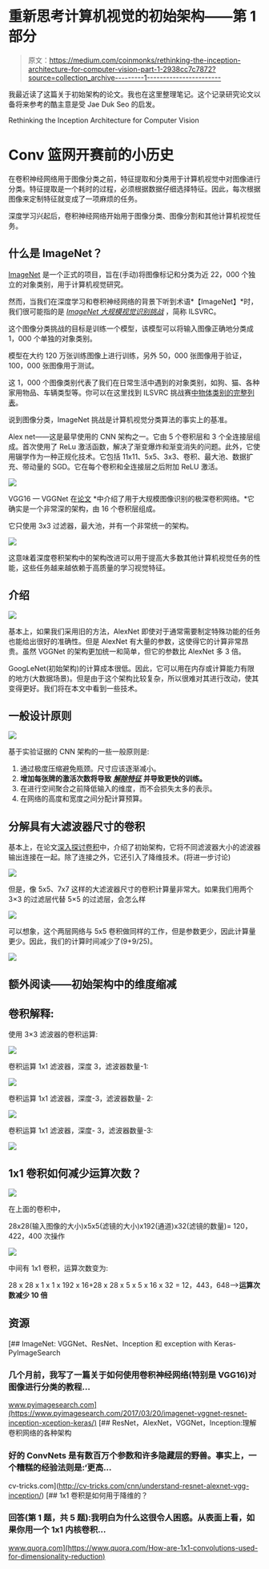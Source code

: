 # 重新思考计算机视觉的初始架构——第 1 部分

> 原文：<https://medium.com/coinmonks/rethinking-the-inception-architecture-for-computer-vision-part-1-2938cc7c7872?source=collection_archive---------1----------------------->

我最近读了这篇关于初始架构的论文。我也在这里整理笔记。这个记录研究论文以备将来参考的酷主意是受 Jae Duk Seo 的启发。

Rethinking the Inception Architecture for Computer Vision

# Conv 篮网开赛前的小历史

在卷积神经网络用于图像分类之前，特征提取和分类用于计算机视觉中对图像进行分类。特征提取是一个耗时的过程，必须根据数据仔细选择特征。因此，每次根据图像来定制特征就变成了一项麻烦的任务。

深度学习兴起后，卷积神经网络开始用于图像分类、图像分割和其他计算机视觉任务。

## 什么是 ImageNet？

[ImageNet](http://image-net.org/) 是一个正式的项目，旨在(手动)将图像标记和分类为近 22，000 个独立的对象类别，用于计算机视觉研究。

然而，当我们在深度学习和卷积神经网络的背景下听到术语*【ImageNet】*时，我们很可能指的是 [*ImageNet 大规模视觉识别挑战*](http://www.image-net.org/challenges/LSVRC/) ，简称 ILSVRC。

这个图像分类挑战的目标是训练一个模型，该模型可以将输入图像正确地分类成 1，000 个单独的对象类别。

模型在大约 120 万张训练图像上进行训练，另外 50，000 张图像用于验证，100，000 张图像用于测试。

这 1，000 个图像类别代表了我们在日常生活中遇到的对象类别，如狗、猫、各种家用物品、车辆类型等。你可以在这里找到 ILSVRC 挑战赛[中物体类别的完整列表](http://image-net.org/challenges/LSVRC/2014/browse-synsets)。

说到图像分类，ImageNet 挑战是计算机视觉分类算法的事实上的基准。

Alex net——这是最早使用的 CNN 架构之一。它由 5 个卷积层和 3 个全连接层组成。首次使用了 ReLu 激活函数，解决了渐变爆炸和渐变消失的问题。此外，它使用辍学作为一种正规化技术。它包括 11x11、5x5、3x3、卷积、最大池、数据扩充、带动量的 SGD。它在每个卷积和全连接层之后附加 ReLU 激活。

![](img/5816c26891e49a0ba35f989e0daa9ee2.png)

VGG16 — VGGNet 在[论文](https://arxiv.org/abs/1409.1556) *中介绍了用于大规模图像识别的极深卷积网络。*它确实是一个非常深的架构，由 16 个卷积层组成。

它只使用 3x3 过滤器，最大池，并有一个非常统一的架构。

![](img/e55cd32002cf3139ecf1509a2bba663a.png)

这意味着深度卷积架构中的架构改进可以用于提高大多数其他计算机视觉任务的性能，这些任务越来越依赖于高质量的学习视觉特征。

## 介绍

![](img/480466d665f8437cbda91d098fbdecdc.png)

基本上，如果我们采用旧的方法，AlexNet 即使对于通常需要制定特殊功能的任务也能给出很好的准确性。但是 AlexNet 有大量的参数，这使得它的计算非常昂贵。虽然 VGGNet 的架构更加统一和简单，但它的参数比 AlexNet 多 3 倍。

GoogLeNet(初始架构)的计算成本很低。因此，它可以用在内存或计算能力有限的地方(大数据场景)。但是由于这个架构比较复杂，所以很难对其进行改动，使其变得更好。我们将在本文中看到一些技术。

## 一般设计原则

![](img/f4879e1680f9dc6612b8e290ec8227bc.png)

基于实验证据的 CNN 架构的一些一般原则是:

1.  通过极度压缩避免瓶颈。尺寸应该逐渐减小。
2.  **增加每张牌的激活次数将导致** [***解除特征***](https://www.tik.ee.ethz.ch/file/11601d4777e61d25ee085e4419bc4308/LearningDisentRepresentations.pdf) **并导致更快的训练。**
3.  在进行空间聚合之前降低输入的维度，而不会损失太多的表示。
4.  在网络的高度和宽度之间分配计算预算。

## 分解具有大滤波器尺寸的卷积

基本上，在论文[深入探讨卷积](https://arxiv.org/abs/1409.4842)中，介绍了初始架构，它将不同滤波器大小的滤波器输出连接在一起。除了连接之外，它还引入了降维技术。(将进一步讨论)

![](img/f829cb9c7fe07d1abde575d47bdc6d25.png)

但是，像 5x5、7x7 这样的大滤波器尺寸的卷积计算量非常大。如果我们用两个 3×3 的过滤层代替 5×5 的过滤层，会怎么样

![](img/b7e43391ca92c4175c37cbe5fed6757b.png)

可以想象，这个两层网络与 5x5 卷积做同样的工作，但是参数更少，因此计算量更少。因此，我们的计算时间减少了(9+9/25)。

![](img/33e023f24f94f2acd3f678d12f033982.png)

## 额外阅读——初始架构中的维度缩减

## 卷积解释:

使用 3×3 滤波器的卷积运算:

![](img/d2e0f2b039b660a61a6d8e9e011a9528.png)

卷积运算 1x1 滤波器，深度 3，滤波器数量-1:

![](img/0b653df54298750706853c0d70d1351b.png)

卷积运算 1x1 滤波器，深度-3，滤波器数量- 2:

![](img/e765c125a06da90cd65e5734c0c8ae0f.png)

卷积运算 1x1 滤波器，深度- 3，滤波器数量-3:

![](img/e223ad6555bfb663c47ce13985533bc6.png)

## 1x1 卷积如何减少运算次数？

![](img/4d8f3a3757d7f2d1ce2cc24dbdaf74e4.png)

在上面的卷积中，

28x28(输入图像的大小)x5x5(滤镜的大小)x192(通道)x32(滤镜的数量)= 120，422，400 次操作

![](img/b1f7ebd2de896072847c210b9412768e.png)

中间有 1x1 卷积，运算次数变为:

28 x 28 x 1 x 1 x 192 x 16+28 x 28 x 5 x 5 x 16 x 32 = 12，443，648-->**运算次数减少 10 倍**

## 资源

[](https://www.pyimagesearch.com/2017/03/20/imagenet-vggnet-resnet-inception-xception-keras/) [## ImageNet: VGGNet、ResNet、Inception 和 exception with Keras-PyImageSearch

### 几个月前，我写了一篇关于如何使用卷积神经网络(特别是 VGG16)对图像进行分类的教程…

www.pyimagesearch.com](https://www.pyimagesearch.com/2017/03/20/imagenet-vggnet-resnet-inception-xception-keras/) [](http://cv-tricks.com/cnn/understand-resnet-alexnet-vgg-inception/) [## ResNet，AlexNet，VGGNet，Inception:理解卷积网络的各种架构

### 好的 ConvNets 是有数百万个参数和许多隐藏层的野兽。事实上，一个糟糕的经验法则是:‘更高…

cv-tricks.com](http://cv-tricks.com/cnn/understand-resnet-alexnet-vgg-inception/) [](https://www.quora.com/How-are-1x1-convolutions-used-for-dimensionality-reduction) [## 1x1 卷积是如何用于降维的？

### 回答(第 1 题，共 5 题):我明白为什么这很令人困惑。从表面上看，如果你用一个 1x1 内核卷积…

www.quora.com](https://www.quora.com/How-are-1x1-convolutions-used-for-dimensionality-reduction)